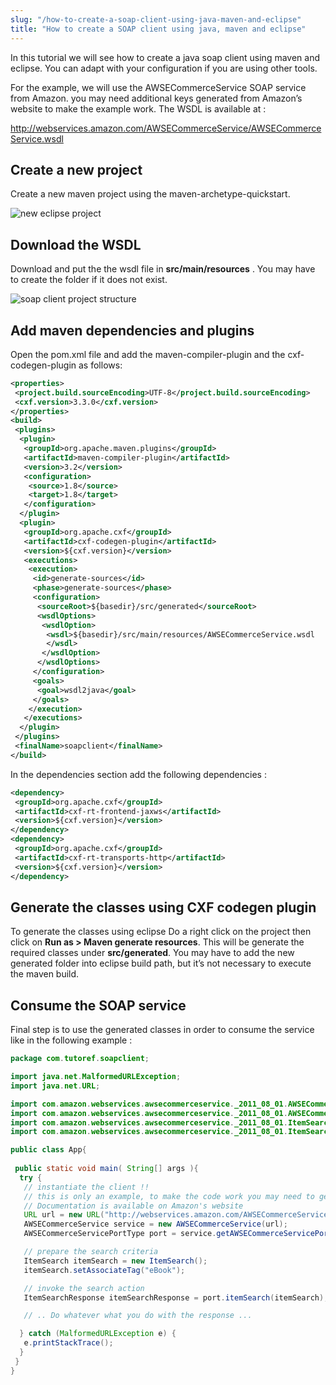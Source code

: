 ```yaml
---
slug: "/how-to-create-a-soap-client-using-java-maven-and-eclipse"
title: "How to create a SOAP client using java, maven and eclipse"
---
```


In this tutorial we will see how to create a java soap client using maven and eclipse. You can adapt with your configuration if you are using other tools.

For the example, we will use the AWSECommerceService SOAP service from Amazon. you may need additional keys generated from Amazon’s website to make the example work. The WSDL is available at :

http://webservices.amazon.com/AWSECommerceService/AWSECommerceService.wsdl

## Create a new project

Create a new maven project using the maven-archetype-quickstart.

![new eclipse project](/img/tutorial/eclipse-maven-new-project.png)

## Download the WSDL

Download and put the the wsdl file in **src/main/resources** . You may have to create the folder if it does not exist.

![soap client project structure](/img/tutorial/soap-client-project-structure.png)


## Add maven dependencies and plugins

Open the pom.xml file and add the maven-compiler-plugin and the cxf-codegen-plugin as follows:

```xml
<properties>
 <project.build.sourceEncoding>UTF-8</project.build.sourceEncoding>
 <cxf.version>3.3.0</cxf.version>
</properties>
<build>
 <plugins>
  <plugin>
   <groupId>org.apache.maven.plugins</groupId>
   <artifactId>maven-compiler-plugin</artifactId>
   <version>3.2</version>
   <configuration>
    <source>1.8</source>
    <target>1.8</target>
   </configuration>
  </plugin>
  <plugin>
   <groupId>org.apache.cxf</groupId>
   <artifactId>cxf-codegen-plugin</artifactId>
   <version>${cxf.version}</version>
   <executions>
    <execution>
     <id>generate-sources</id>
     <phase>generate-sources</phase>
     <configuration>
      <sourceRoot>${basedir}/src/generated</sourceRoot>
      <wsdlOptions>
       <wsdlOption>
        <wsdl>${basedir}/src/main/resources/AWSECommerceService.wsdl
        </wsdl>
       </wsdlOption>
      </wsdlOptions>
     </configuration>
     <goals>
      <goal>wsdl2java</goal>
     </goals>
    </execution>
   </executions>
  </plugin>
 </plugins>
 <finalName>soapclient</finalName>
</build>
```

In the dependencies section add the following dependencies :

```xml
<dependency>
 <groupId>org.apache.cxf</groupId>
 <artifactId>cxf-rt-frontend-jaxws</artifactId>
 <version>${cxf.version}</version>
</dependency>
<dependency>
 <groupId>org.apache.cxf</groupId>
 <artifactId>cxf-rt-transports-http</artifactId>
 <version>${cxf.version}</version>
</dependency>
```

## Generate the classes using CXF codegen plugin

To generate the classes using eclipse Do a right click on the project then click on  **Run as > Maven generate resources**. This will be generate the required classes under **src/generated**. You may have to add the new generated folder into eclipse build path, but it’s not necessary to execute the maven build.


## Consume the SOAP service

Final step is to use the generated classes in order to consume the service like in the following example :

```java
package com.tutoref.soapclient;

import java.net.MalformedURLException;
import java.net.URL;

import com.amazon.webservices.awsecommerceservice._2011_08_01.AWSECommerceService;
import com.amazon.webservices.awsecommerceservice._2011_08_01.AWSECommerceServicePortType;
import com.amazon.webservices.awsecommerceservice._2011_08_01.ItemSearch;
import com.amazon.webservices.awsecommerceservice._2011_08_01.ItemSearchResponse;

public class App{
 
 public static void main( String[] args ){
  try {
   // instantiate the client !! 
   // this is only an example, to make the code work you may need to generate keys
   // Documentation is available on Amazon's website
   URL url = new URL("http://webservices.amazon.com/AWSECommerceService/AWSECommerceService.wsdl");
   AWSECommerceService service = new AWSECommerceService(url);
   AWSECommerceServicePortType port = service.getAWSECommerceServicePortCA();

   // prepare the search criteria
   ItemSearch itemSearch = new ItemSearch();
   itemSearch.setAssociateTag("eBook");

   // invoke the search action
   ItemSearchResponse itemSearchResponse = port.itemSearch(itemSearch);

   // .. Do whatever what you do with the response ...

  } catch (MalformedURLException e) {
   e.printStackTrace();
  }
 }   
}
```
